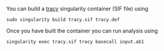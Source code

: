You can build a [tracy](https://github.com/gear-genomics/tracy) singularity container (SIF file) using

`sudo singularity build tracy.sif tracy.def`

Once you have built the container you can run analysis using

`singularity exec tracy.sif tracy basecall input.ab1`

